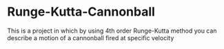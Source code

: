 # Runge-Kutta-Cannonball
This is a project in which by using 4th order Runge-Kutta method you can describe a motion of a cannonball fired at specific velocity
